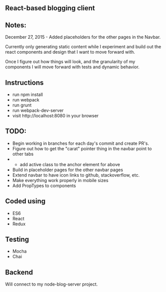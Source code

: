 ## React-based blogging client

## Notes:
December 27, 2015 - Added placeholders for the other pages in the Navbar.

Currently only generating static content while I experiment and build out the
react components and design that I want to move forward with.

Once I figure out how things will look, and the granularity of my components
I will move forward with tests and dynamic behavior.

## Instructions
- run npm install
- run webpack
- run grunt
- run webpack-dev-server
- visit http://localhost:8080 in your browser

## TODO:
- Begin working in branches for each day's commit and create PR's.
- Figure out how to get the "carat" pointer thing in the navbar point to other tabs
- - add active class to the anchor element for above
- Build in placeholder pages for the other navbar pages
- Extend navbar to have icon links to github, stackoverflow, etc.
- Make everything work properly in mobile sizes
- Add PropTypes to components

## Coded using
- ES6
- React
- Redux

## Testing
- Mocha
- Chai

## Backend
Will connect to my node-blog-server project.

